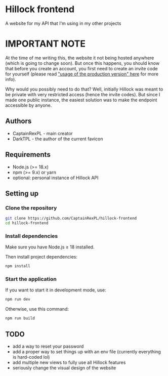 # Hillock frontend

A website for my API that I'm using in my other projects

# IMPORTANT NOTE
At the time of me writing this, the website it not being hosted anywhere (which is going to change soon). But once this happens, you should know that before you create an account, you first need to create an invite code for yourself (please read ["usage of the production version" here](https://github.com/CaptainRexPL/hillock-public) for more info).

Why would you possibly need to do that? Well, initially Hillock was meant to be private with very restricted access (hence the invite codes). But since I made one public instance, the easiest solution was to make the endpoint accessible by anyone.

## Authors
- CaptainRexPL - main creator
- DarkTPL - the author of the current favicon

## Requirements

* Node.js (>= 18.x)
* npm (>= 9.x) or yarn
* optional: personal instance of Hillock API

## Setting up

### Clone the repository
```bash
git clone https://github.com/CaptainRexPL/hillock-frontend
cd hillock-frontend
```

### Install dependencies
Make sure you have Node.js ≥ 18 installed.

Then install project dependencies:
```bash
npm install
```

### Start the application
If you want to start it in development mode, use:
```bash
npm run dev
```
Otherwise, use this command:
```bash
npm run build
```

## TODO
* add a way to reset your password
* add a proper way to set things up with an env file (currently everything is hard-coded lol)
* add multiple new views to fully use all Hillock features
* seriously change the visual design of the website

